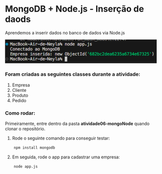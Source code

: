 # MongoDB + Node.js - Inserção de daods

Aprendemos a inserir dados no banco de dados via Node.js

<img src="./assets/insercao-mongo.png" alt="inserção de empresa pelo node" width="500px">

### Foram criadas as seguintes classes durante a atividade:
1. Empresa
2. Cliente
3. Produto
4. Pedido

### Como rodar:
Primeiramente, entre dentro da pasta **atividade06-mongoNode** quando clonar o repositório.

1. Rode o seguinte comando para conseguir testar:

```bash
    npm install mongodb
```

2. Em seguida, rode o app para cadastrar uma empresa:
```bash
    node app.js
```

